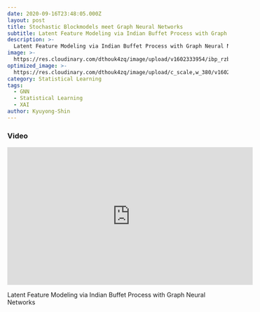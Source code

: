 ```yaml
---
date: 2020-09-16T23:48:05.000Z
layout: post
title: Stochastic Blockmodels meet Graph Neural Networks
subtitle: Latent Feature Modeling via Indian Buffet Process with Graph Neural Networks.
description: >-
  Latent Feature Modeling via Indian Buffet Process with Graph Neural Networks.
image: >-
  https://res.cloudinary.com/dthouk4zq/image/upload/v1602333954/ibp_rzbnpx.png
optimized_image: >-
  https://res.cloudinary.com/dthouk4zq/image/upload/c_scale,w_380/v1602333954/ibp_rzbnpx.png
category: Statistical Learning
tags:
  - GNN
  - Statistical Learning
  - XAI
author: Kyuyong-Shin
---
```


### Video 
<iframe width="560" height="315" src="https://www.youtube.com/embed/V6JtBWp6oC0" frameborder="0" allow="accelerometer; autoplay; clipboard-write; encrypted-media; gyroscope; picture-in-picture" allowfullscreen></iframe>

Latent Feature Modeling via Indian Buffet Process with Graph Neural Networks